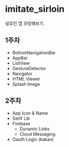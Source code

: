 # imitate_sirloin

설로인 앱 모방해보기.


## 1주차
- BottomNavigationBar
- AppBar
- ListView
- GestureDetector
- Navigator
- HTML Viewer
- Splash Image

## 2주차
- App Icon & Name
- GetX Lib
- Firebase
  - Dynamic Links
  - Cloud Messaging
- Oauth Login (kakao)